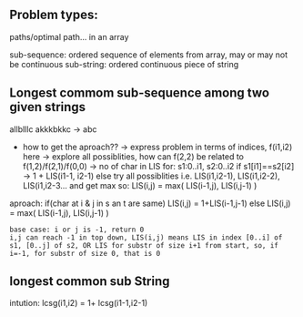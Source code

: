 ## Problem types:
paths/optimal path... in an array

sub-sequence: ordered sequence of elements from array, may or may not be continuous
sub-string: ordered continuous piece of string

## Longest commom sub-sequence among two given strings
allblllc
akkkbkkc -> abc

* how to get the aproach??
  -> express problem in terms of indices, f(i1,i2) here
  -> explore all possiblities, how can f(2,2) be related to f(1,2)/f(2,1)/f(0,0)
  -> no of char in LIS for: s1:0..i1, s2:0..i2
        if s1[i1]==s2[i2] -> 1 + LIS(i1-1, i2-1)
        else try all possiblities i.e. LIS(i1,i2-1), LIS(i1,i2-2), LIS(i1,i2-3... and get max
        so: LIS(i,j) = max( LIS(i-1,j), LIS(i,j-1) )

aproach:
    if(char at i & j in s an t are same) LIS(i,j) = 1+LIS(i-1,j-1) 
    else LIS(i,j) = max( LIS(i-1,j), LIS(i,j-1) )

    base case: i or j is -1, return 0
    i,j can reach -1 in top down, LIS(i,j) means LIS in index [0..i] of s1, [0..j] of s2, OR LIS for substr of size i+1 from start, so, if i=-1, for substr of size 0, that is 0

## longest common sub String

intution: lcsg(i1,i2) = 1+ lcsg(i1-1,i2-1) 
